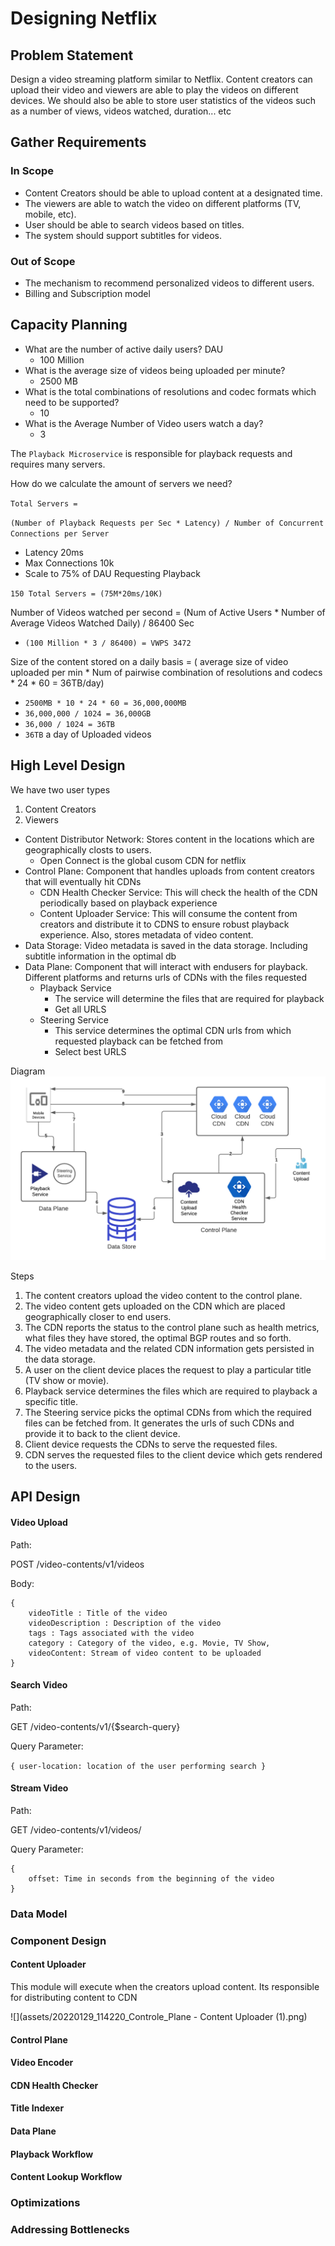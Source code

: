 # Designing Netflix

## Problem Statement

Design a video streaming platform similar to Netflix. Content creators can upload their video and viewers are able to play the videos on different devices. We should also be able to store user statistics of the videos such as a number of views, videos watched, duration... etc

## Gather Requirements

### In Scope

* Content Creators should be able to upload content at a designated time.
* The viewers are able to watch the video on different platforms (TV, mobile, etc).
* User should be able to search videos based on titles.
* The system should support subtitles for videos.

### Out of Scope

* The mechanism to recommend personalized videos to different users.
* Billing and Subscription model

## Capacity Planning

* What are the number of active daily users? DAU
  * 100 Million
* What is the average size of videos being uploaded per minute?
  * 2500 MB
* What is the total combinations of resolutions and codec formats which need to be supported?
  * 10
* What is the Average Number of Video users watch a day?
  * 3

The `Playback Microservice` is responsible for playback requests and requires many servers.

How do we calculate the amount of servers we need?

`Total Servers = `

`(Number of Playback Requests per Sec * Latency) / Number of Concurrent Connections per Server`

* Latency 20ms
* Max Connections 10k
* Scale to 75% of DAU Requesting Playback

`150 Total Servers = (75M*20ms/10K)`

Number of Videos watched per second = (Num of Active Users * Number of Average Videos Watched Daily) / 86400 Sec

* `(100 Million * 3 / 86400) = VWPS 3472`

Size of the content stored on a daily basis = ( average size of video uploaded per min * Num of pairwise combination of resolutions and codecs * 24 * 60 = 36TB/day)

* `2500MB * 10 * 24 * 60 = 36,000,000MB`
* `36,000,000 / 1024 = 36,000GB`
* `36,000 / 1024 = 36TB`
* `36TB` a day of Uploaded videos

## High Level Design

We have two user types

1. Content Creators
2. Viewers

* Content Distributor Network: Stores content in the locations which are geographically closts to users.
  * Open Connect is the global cusom CDN for netflix
* Control Plane: Component that handles uploads from content creators that will eventually hit CDNs
  * CDN Health Checker Service: This will check the health of the CDN periodically based on playback experience
  * Content Uploader Service: This will consume the content from creators and distribute it to CDNS to ensure robust playback experience. Also, stores metadata of video content.
* Data Storage: Video metadata is saved in the data storage. Including subtitle information in the optimal db
* Data Plane: Component that will interact with endusers for playback. Different platforms and returns urls of CDNs with the files requested
  * Playback Service
    * The service will determine the files that are required for playback
    * Get all URLS
  * Steering Service
    * This service determines the optimal CDN urls from which requested playback can be fetched from
    * Select best URLS

Diagram
![](assets/20220129_000952_netflix-2021-diagrams.png)

Steps

1. The content creators upload the video content to the control plane.
2. The video content gets uploaded on the CDN which are placed geographically closer to end users.
3. The CDN reports the status to the control plane such as health metrics, what files they have stored, the optimal BGP routes and so forth.
4. The video metadata and the related CDN information gets persisted in the data storage.
5. A user on the client device places the request to play a particular title (TV show or movie).
6. Playback service determines the files which are required to playback a specific title.
7. The Steering service picks the optimal CDNs from which the required files can be fetched from. It generates the urls of such CDNs and provide it to back to the client device.
8. Client device requests the CDNs to serve the requested files.
9. CDN serves the requested files to the client device which gets rendered to the users.

## API Design

#### Video Upload

Path:

POST /video-contents/v1/videos

Body:

```
{
	videoTitle : Title of the video
	videoDescription : Description of the video
	tags : Tags associated with the video
	category : Category of the video, e.g. Movie, TV Show, 
	videoContent: Stream of video content to be uploaded
}
```

#### Search Video

Path:

GET /video-contents/v1/{$search-query}

Query Parameter:

`{ user-location: location of the user performing search } `

#### Stream Video

Path:

GET /video-contents/v1/videos/

Query Parameter:

```
{
	offset: Time in seconds from the beginning of the video
}
```

### Data Model

### Component Design

#### Content Uploader

This module will execute when the creators upload content. Its responsible for distributing content to CDN

![](assets/20220129_114220_Controle_Plane - Content Uploader (1).png)

#### Control Plane

#### Video Encoder

#### CDN Health Checker

#### Title Indexer

#### Data Plane

#### Playback Workflow

#### Content Lookup Workflow

### Optimizations

### Addressing Bottlenecks
